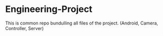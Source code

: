 # Engineering-Project
This is common repo bundulling all files of the project. (Android, Camera, Controller, Server)
